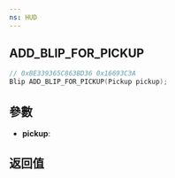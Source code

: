 ```yaml
---
ns: HUD
---
```

## ADD_BLIP_FOR_PICKUP

```c
// 0xBE339365C863BD36 0x16693C3A
Blip ADD_BLIP_FOR_PICKUP(Pickup pickup);
```


## 參數
* **pickup**: 

## 返回值
